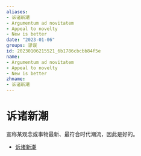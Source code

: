 ```yaml
---
aliases:
- 诉诸新潮
- Argumentum ad novitatem
- Appeal to novelty
- New is better
date: "2023-01-06"
groups: 谬误
id: 20230106215521_6b1786cbcbb84f5e
name:
- Argumentum ad novitatem
- Appeal to novelty
- New is better
zhname:
- 诉诸新潮
---
```


# 诉诸新潮

宣称某观念或事物最新、最符合时代潮流，因此是好的。

* [诉诸新潮](https://zh.wikipedia.org/wiki/%E8%A8%B4%E8%AB%B8%E6%96%B0%E6%BD%AE)
